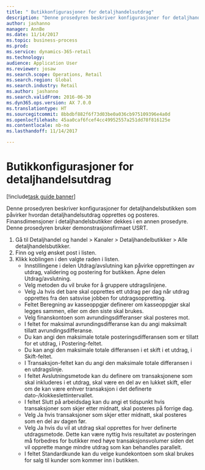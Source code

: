```yaml
--- 
title: " Butikkonfigurasjoner for detaljhandelsutdrag"
description: "Denne prosedyren beskriver konfigurasjoner for detaljhandelsbutikken som påvirker hvordan detaljhandelsutdrag opprettes og posteres."
author: jashanno
manager: AnnBe
ms.date: 11/14/2017
ms.topic: business-process
ms.prod: 
ms.service: dynamics-365-retail
ms.technology: 
audience: Application User
ms.reviewer: josaw
ms.search.scope: Operations, Retail
ms.search.region: Global
ms.search.industry: Retail
ms.author: jashanno
ms.search.validFrom: 2016-06-30
ms.dyn365.ops.version: AX 7.0.0
ms.translationtype: HT
ms.sourcegitcommit: 8bbdbf882f6f73d03be0a036cb975109396e4a0d
ms.openlocfilehash: 45aa0caf6fcef4cc49952557a251dd78f816125e
ms.contentlocale: nb-no
ms.lasthandoff: 11/14/2017

---
```

# <a name="store-configurations-for-retail-statements"></a> Butikkonfigurasjoner for detaljhandelsutdrag

[!include[task guide banner](../includes/task-guide-banner.md)]

Denne prosedyren beskriver konfigurasjoner for detaljhandelsbutikken som påvirker hvordan detaljhandelsutdrag opprettes og posteres. Finansdimensjoner i detaljhandelsbutikker dekkes i en annen prosedyre. Denne prosedyren bruker demonstrasjonsfirmaet USRT.

1. Gå til Detaljhandel og handel > Kanaler > Detaljhandelbutikker > Alle detaljhandelsbutikker.
2. Finn og velg ønsket post i listen.
3. Klikk koblingen i den valgte raden i listen.
    * Innstillingene i delen Utdrag/avslutning kan påvirke opprettingen av utdrag, validering og postering for butikken.  Åpne delen Utdrag/avslutning.  
    * Velg metoden du vil bruke for å gruppere utdragslinjene.  
    * Velg Ja hvis det bare skal opprettes ett utdrag per dag når utdrag opprettes fra den satsvise jobben for utdragsoppretting.  
    * Feltet Beregning av kasseoppgjør definerer om kasseoppgjør skal legges sammen, eller om den siste skal brukes.  
    * Velg finanskontoen som avrundingsdifferanser skal posteres mot.  
    * I feltet for maksimal avrundingsdifferanse kan du angi maksimalt tillatt avrundingsdifferanse.  
    * Du kan angi den maksimale totale posteringsdifferansen som er tillatt for et utdrag, i Postering-feltet.  
    * Du kan angi den maksimale totale differansen i et skift i et utdrag, i Skift-feltet.  
    * I Transaksjon-feltet kan du angi den maksimale totale differansen i en utdragslinje.  
    * I feltet Avslutningsmetode kan du definere om transaksjonene som skal inkluderes i et utdrag, skal være en del av en lukket skift, eller om de kan være enhver transaksjon i det definerte dato-/klokkeslettintervallet.  
    * I feltet Slutt på arbeidsdag kan du angi et tidspunkt hvis transaksjoner som skjer etter midnatt, skal posteres på forrige dag.  
    * Velg Ja hvis transaksjoner som skjer etter midnatt, skal posteres som en del av dagen før.  
    * Velg Ja hvis du vil at utdrag skal opprettes for hver definerte utdragsmetode. Dette kan være nyttig hvis resultatet av posteringen må forbedres for butikker med høye transaksjonsvolumer siden det vil opprette mange mindre utdrag som kan behandles parallelt.  
    * I feltet Standardkunde kan du velge kundekontoen som skal brukes for salg til kunder som kommer inn i butikken.  


